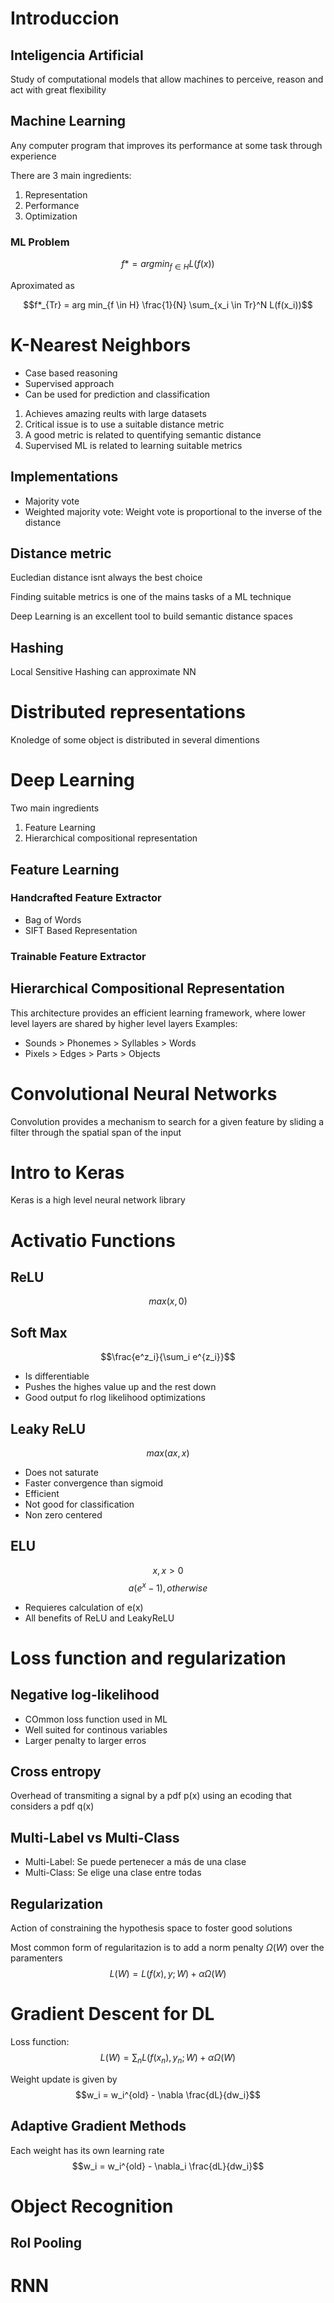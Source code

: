 # Introduccion
## Inteligencia Artificial
Study of computational models that allow machines to perceive, reason and act with great flexibility

## Machine Learning
Any computer program that improves its performance at some task through experience

There are 3 main ingredients:
1. Representation
2. Performance
3. Optimization

### ML Problem
$$f* = arg min_{f \in H} L(f(x)) $$

Aproximated as

$$f*_{Tr} = arg min_{f \in H} \frac{1}{N} \sum_{x_i \in Tr}^N L(f(x_i))$$

# K-Nearest Neighbors
- Case based reasoning
- Supervised approach
- Can be used for prediction and classification

1. Achieves amazing reults with large datasets
2. Critical issue is to use a suitable distance metric
3. A good metric is related to quentifying semantic distance
4. Supervised ML is related to learning suitable metrics

## Implementations
- Majority vote
- Weighted majority vote: Weight vote is proportional to the inverse of the distance

## Distance metric
Eucledian distance isnt always the best choice

Finding suitable metrics is one of the mains tasks of a ML technique

Deep Learning is an excellent tool to build semantic distance spaces

## Hashing
Local Sensitive Hashing can approximate NN

# Distributed representations
Knoledge of some object is distributed in several dimentions

# Deep Learning
Two main ingredients
1. Feature Learning
2. Hierarchical compositional representation

## Feature Learning
### Handcrafted Feature Extractor
- Bag of Words
- SIFT Based Representation

### Trainable Feature Extractor

## Hierarchical Compositional Representation
This architecture provides an efficient learning framework, where lower level layers are shared by higher level layers
Examples:
- Sounds > Phonemes > Syllables > Words
- Pixels > Edges > Parts > Objects

# Convolutional Neural Networks
Convolution provides a mechanism to search for a given feature by sliding a filter through the spatial span of the input

# Intro to Keras
Keras is a high level neural network library


# Activatio Functions
## ReLU
$$max(x,0)$$

## Soft Max
$$\frac{e^z_i}{\sum_i e^{z_i}}$$

- Is differentiable
- Pushes the highes value up and the rest down
- Good output fo rlog likelihood optimizations

## Leaky ReLU
$$max(ax,x)$$

- Does not saturate
- Faster convergence than sigmoid
- Efficient
- Not good for classification
- Non zero centered

## ELU
$$x, x > 0$$
$$a(e^x-1), otherwise$$

- Requieres calculation of e(x)
- All benefits of ReLU and LeakyReLU

# Loss function and regularization
## Negative log-likelihood
- COmmon loss function used in ML
- Well suited for continous variables
- Larger penalty to larger erros

## Cross entropy
Overhead of transmiting a signal by a pdf p(x) using an ecoding that considers a pdf q(x)

## Multi-Label vs Multi-Class
- Multi-Label: Se puede pertenecer a más de una clase
- Multi-Class: Se elige una clase entre todas

## Regularization
Action of constraining the hypothesis space to foster good solutions

Most common form of regularitazion is to add a norm penalty $\Omega (W)$ over the paramenters
$$L(W) = L(f(x),y;W)+\alpha \Omega(W)$$

# Gradient Descent for DL
Loss function:
$$L(W) = \sum_n L(f(x_n),y_n;W)+\alpha \Omega(W)$$

Weight update is given by
$$w_i = w_i^{old} - \nabla \frac{dL}{dw_i}$$

## Adaptive Gradient Methods
Each weight has its own learning rate
$$w_i = w_i^{old} - \nabla_i \frac{dL}{dw_i}$$

# Object Recognition
## Rol Pooling

# RNN
